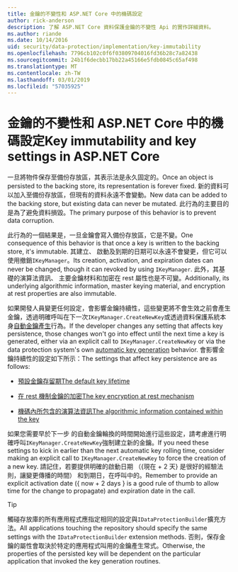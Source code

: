 ```yaml
---
title: 金鑰的不變性和 ASP.NET Core 中的機碼設定
author: rick-anderson
description: 了解 ASP.NET Core 資料保護金鑰的不變性 Api 的實作詳細資料。
ms.author: riande
ms.date: 10/14/2016
uid: security/data-protection/implementation/key-immutability
ms.openlocfilehash: 7796cb102c0f6f03809704016fd36b28c7a82438
ms.sourcegitcommit: 24b1f6decbb17bb22a45166e5fdb0845c65af498
ms.translationtype: MT
ms.contentlocale: zh-TW
ms.lasthandoff: 03/01/2019
ms.locfileid: "57035925"
---
```

# <a name="key-immutability-and-key-settings-in-aspnet-core"></a><span data-ttu-id="599ff-103">金鑰的不變性和 ASP.NET Core 中的機碼設定</span><span class="sxs-lookup"><span data-stu-id="599ff-103">Key immutability and key settings in ASP.NET Core</span></span>

<span data-ttu-id="599ff-104">一旦將物件保存至備份存放區，其表示法是永久固定的。</span><span class="sxs-lookup"><span data-stu-id="599ff-104">Once an object is persisted to the backing store, its representation is forever fixed.</span></span> <span data-ttu-id="599ff-105">新的資料可以加入至備份存放區，但現有的資料永遠不會變動。</span><span class="sxs-lookup"><span data-stu-id="599ff-105">New data can be added to the backing store, but existing data can never be mutated.</span></span> <span data-ttu-id="599ff-106">此行為的主要目的是為了避免資料損毀。</span><span class="sxs-lookup"><span data-stu-id="599ff-106">The primary purpose of this behavior is to prevent data corruption.</span></span>

<span data-ttu-id="599ff-107">此行為的一個結果是，一旦金鑰會寫入備份存放區，它是不變。</span><span class="sxs-lookup"><span data-stu-id="599ff-107">One consequence of this behavior is that once a key is written to the backing store, it's immutable.</span></span> <span data-ttu-id="599ff-108">其建立、 啟動及到期的日期可以永遠不會變更，但它可以使用撤銷`IKeyManager`。</span><span class="sxs-lookup"><span data-stu-id="599ff-108">Its creation, activation, and expiration dates can never be changed, though it can revoked by using `IKeyManager`.</span></span> <span data-ttu-id="599ff-109">此外，其基礎的演算法資訊、 主要金鑰材料和加密在 rest 屬性也是不可變。</span><span class="sxs-lookup"><span data-stu-id="599ff-109">Additionally, its underlying algorithmic information, master keying material, and encryption at rest properties are also immutable.</span></span>

<span data-ttu-id="599ff-110">如果開發人員變更任何設定，會影響金鑰持續性，這些變更將不會生效之前會產生金鑰，透過明確呼叫在下一次`IKeyManager.CreateNewKey`或透過資料保護系統本身[自動金鑰產生](xref:security/data-protection/implementation/key-management#data-protection-implementation-key-management)行為。</span><span class="sxs-lookup"><span data-stu-id="599ff-110">If the developer changes any setting that affects key persistence, those changes won't go into effect until the next time a key is generated, either via an explicit call to `IKeyManager.CreateNewKey` or via the data protection system's own [automatic key generation](xref:security/data-protection/implementation/key-management#data-protection-implementation-key-management) behavior.</span></span> <span data-ttu-id="599ff-111">會影響金鑰持續性的設定如下所示：</span><span class="sxs-lookup"><span data-stu-id="599ff-111">The settings that affect key persistence are as follows:</span></span>

* [<span data-ttu-id="599ff-112">預設金鑰存留期</span><span class="sxs-lookup"><span data-stu-id="599ff-112">The default key lifetime</span></span>](xref:security/data-protection/implementation/key-management#data-protection-implementation-key-management)

* [<span data-ttu-id="599ff-113">在 rest 機制金鑰的加密</span><span class="sxs-lookup"><span data-stu-id="599ff-113">The key encryption at rest mechanism</span></span>](xref:security/data-protection/implementation/key-encryption-at-rest)

* [<span data-ttu-id="599ff-114">機碼內所包含的演算法資訊</span><span class="sxs-lookup"><span data-stu-id="599ff-114">The algorithmic information contained within the key</span></span>](xref:security/data-protection/configuration/overview#changing-algorithms-with-usecryptographicalgorithms)

<span data-ttu-id="599ff-115">如果您需要早於下一步 的自動金鑰輪換的時間開始進行這些設定，請考慮進行明確呼叫`IKeyManager.CreateNewKey`強制建立新的金鑰。</span><span class="sxs-lookup"><span data-stu-id="599ff-115">If you need these settings to kick in earlier than the next automatic key rolling time, consider making an explicit call to `IKeyManager.CreateNewKey` to force the creation of a new key.</span></span> <span data-ttu-id="599ff-116">請記住，若要提供明確的啟動日期 （{現在 + 2 天} 是很好的經驗法則，讓變更傳播的時間） 和到期日，在呼叫中的。</span><span class="sxs-lookup"><span data-stu-id="599ff-116">Remember to provide an explicit activation date ({ now + 2 days } is a good rule of thumb to allow time for the change to propagate) and expiration date in the call.</span></span>

>[!TIP]
> <span data-ttu-id="599ff-117">觸碰存放庫的所有應用程式應指定相同的設定與`IDataProtectionBuilder`擴充方法。</span><span class="sxs-lookup"><span data-stu-id="599ff-117">All applications touching the repository should specify the same settings with the `IDataProtectionBuilder` extension methods.</span></span> <span data-ttu-id="599ff-118">否則，保存金鑰的屬性會取決於特定的應用程式叫用的金鑰產生常式。</span><span class="sxs-lookup"><span data-stu-id="599ff-118">Otherwise, the properties of the persisted key will be dependent on the particular application that invoked the key generation routines.</span></span>
